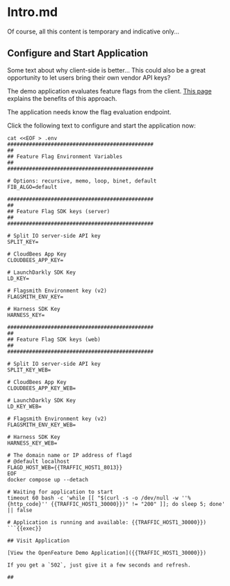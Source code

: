 # Intro.md

Of course, all this content is temporary and indicative only...

## Configure and Start Application
Some text about why client-side is better...
This could also be a great opportunity to let users bring their own vendor API keys?

The demo application evaluates feature flags from the client. [This page](https://example.com) explains the benefits of this approach.

The application needs know the flag evaluation endpoint.

Click the following text to configure and start the application now:

```
cat <<EOF > .env
###############################################
##
## Feature Flag Environment Variables
##
###############################################

# Options: recursive, memo, loop, binet, default
FIB_ALGO=default

###############################################
##
## Feature Flag SDK keys (server)
##
###############################################

# Split IO server-side API key
SPLIT_KEY=

# CloudBees App Key
CLOUDBEES_APP_KEY=

# LaunchDarkly SDK Key
LD_KEY=

# Flagsmith Environment key (v2)
FLAGSMITH_ENV_KEY=

# Harness SDK Key
HARNESS_KEY=

###############################################
##
## Feature Flag SDK keys (web)
##
###############################################

# Split IO server-side API key
SPLIT_KEY_WEB=

# CloudBees App Key
CLOUDBEES_APP_KEY_WEB=

# LaunchDarkly SDK Key
LD_KEY_WEB=

# Flagsmith Environment key (v2)
FLAGSMITH_ENV_KEY_WEB=

# Harness SDK Key
HARNESS_KEY_WEB=

# The domain name or IP address of flagd
# @default localhost
FLAGD_HOST_WEB={{TRAFFIC_HOST1_8013}}
EOF
docker compose up --detach

# Waiting for application to start
timeout 60 bash -c 'while [[ "$(curl -s -o /dev/null -w ''%{http_code}'' {{TRAFFIC_HOST1_30000}})" != "200" ]]; do sleep 5; done' || false

# Application is running and available: {{TRAFFIC_HOST1_30000}}) 
```{{exec}}

## Visit Application

[View the OpenFeature Demo Application]({{TRAFFIC_HOST1_30000}})

If you get a `502`, just give it a few seconds and refresh.

##
